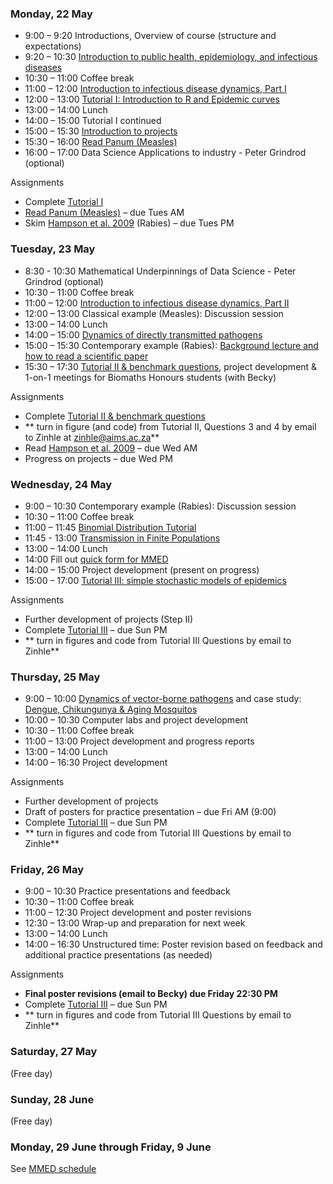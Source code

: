 <div markdown="1">

### Monday, 22 May

-  9:00 – 9:20		Introductions, Overview of course (structure and expectations)
-  9:20 – 10:30		[Introduction to public health, epidemiology, and infectious diseases]({{page.repo}}/raw/master/lectures/Intro_PH_Epi_ID.pdf)
-  10:30 – 11:00 	Coffee break
-  11:00 – 12:00	[Introduction to infectious disease dynamics, Part I]({{page.repo}}/raw/master/lectures/Intro_ID_Dynamics_I.pdf)
-  12:00 – 13:00	[Tutorial I: Introduction to R and Epidemic curves](#computerlabs)
-  13:00 – 14:00 	Lunch
-  14:00 – 15:00 	Tutorial I continued
-  15:00 – 15:30	[Introduction to projects]({{page.repo}}/raw/master/Project_guidelines_2017.pdf)
-  15:30 – 16:00	[Read Panum (Measles)](./panum.html)
-  16:00 – 17:00	Data Science Applications to industry - Peter Grindrod (optional)

Assignments

- Complete [Tutorial I](#computerlabs)
- [Read Panum (Measles)](./panum.html) – due Tues AM
- Skim [Hampson et al. 2009]({{page.repo}}/raw/master/readings/Hampson2009.pdf) (Rabies) – due Tues PM

### Tuesday, 23 May
- 8:30 - 10:30		Mathematical Underpinnings of Data Science - Peter Grindrod (optional)
-  10:30 – 11:00 	Coffee break
-  11:00 – 12:00		[Introduction to infectious disease dynamics, Part II]({{page.repo}}/raw/master/lectures/Intro_ID_Dynamics_II.pdf)
-  12:00 – 13:00	Classical example (Measles): Discussion session
-  13:00 – 14:00 	Lunch
-  14:00 – 15:00	[Dynamics of directly transmitted pathogens]({{page.repo}}/raw/master/lectures/Intro_ID_Dynamics_III.pdf)
-  15:00 – 15:30	Contemporary example (Rabies): [Background lecture and how to read a scientific paper]({{page.repo}}/raw/master/lectures/How_to_read_exRabies.pdf)
-  15:30 – 17:30   [Tutorial II & benchmark questions](#computerlabs), project  development & 1-on-1 meetings for Biomaths Honours students (with Becky)

Assignments

- Complete [Tutorial II & benchmark questions](#computerlabs)
- ** turn in figure (and code) from Tutorial II,  Questions 3 and 4 by email to Zinhle at zinhle@aims.ac.za**
- Read [Hampson et al. 2009]({{page.repo}}/raw/master/readings/Hampson2009.pdf) – due Wed AM
- Progress on projects – due Wed PM

### Wednesday, 24 May
-  9:00 – 10:30 	Contemporary example (Rabies): Discussion session
-  10:30 – 11:00 	Coffee break
-  11:00 – 11:45	[Binomial Distribution Tutorial](#computerlabs)
-  11:45 - 13:00	[Transmission in Finite Populations]({{page.repo}}/raw/master/lectures/FinitePopModels.pdf)
-  13:00 – 14:00 	Lunch
- 14:00 Fill out [quick form for MMED](http://www.ici3d.org/MMED2017/logistics/logisticsForm)
-  14:00 – 15:00 	Project development (present on progress)
-  15:00 – 17:00	[Tutorial III: simple stochastic models of epidemics](#computerlabs)

Assignments

- Further development of projects (Step II)
- Complete [Tutorial III](#computerlabs) – due Sun PM
- ** turn in figures and code from Tutorial III Questions by email to Zinhle**

### Thursday, 25 May

- 9:00 – 10:00		[Dynamics of vector-borne pathogens]({{page.repo}}/raw/master/lectures/FinitePopModels.pdf) and case study: [Dengue, Chikungunya & Aging Mosquitos]({{page.repo}}/raw/master/lectures/Bellan-DengueChik.pdf)
- 10:00 – 10:30  	Computer labs and project development
- 10:30 – 11:00 	Coffee break
- 11:00 – 13:00		Project development and progress reports
- 13:00 – 14:00 	Lunch
- 14:00 – 16:30		Project development

Assignments

- Further development of projects
- Draft of posters for practice presentation – due Fri AM (9:00)
- Complete [Tutorial III](#computerlabs) – due Sun PM
- ** turn in figures and code from Tutorial III Questions by email to Zinhle**

### Friday, 26 May

- 9:00 – 10:30 Practice presentations and feedback
- 10:30 – 11:00 Coffee break
- 11:00 – 12:30	Project development and poster revisions
- 12:30 – 13:00	Wrap-up and preparation for next week
- 13:00 – 14:00 Lunch
- 14:00 – 16:30	Unstructured time: Poster revision based on feedback and additional practice presentations (as needed)

Assignments

- **Final poster revisions (email to Becky) due Friday 22:30 PM**
- Complete [Tutorial III](#computerlabs) – due Sun PM
- ** turn in figures and code from Tutorial III Questions by email to Zinhle**


### Saturday, 27 May

(Free day)

### Sunday, 28 June

(Free day)

### Monday, 29 June through Friday, 9 June

See [MMED schedule](http://www.ici3d.org/MMED/schedule)

</div>
